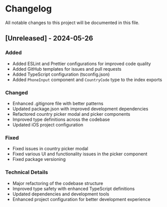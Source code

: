 # Changelog

All notable changes to this project will be documented in this file.

## [Unreleased] - 2024-05-26

### Added

- Added ESLint and Prettier configurations for improved code quality
- Added GitHub templates for issues and pull requests
- Added TypeScript configuration (tsconfig.json)
- Added `PhoneInput` component and `CountryCode` type to the index exports

### Changed

- Enhanced .gitignore file with better patterns
- Updated package.json with improved development dependencies
- Refactored country picker modal and picker components
- Improved type definitions across the codebase
- Updated iOS project configuration

### Fixed

- Fixed issues in country picker modal
- Fixed various UI and functionality issues in the picker component
- Fixed package versioning

### Technical Details

- Major refactoring of the codebase structure
- Improved type safety with enhanced TypeScript definitions
- Updated dependencies and development tools
- Enhanced project configuration for better development experience
